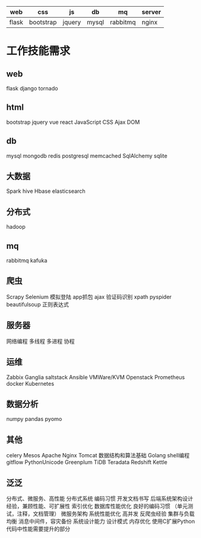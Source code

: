 ﻿web|css|js|db|mq|server|
---|---|---|---|---|---|
flask|bootstrap|jquery|mysql|rabbitmq|nginx






# 工作技能需求

## web
flask django tornado

## html
bootstrap jquery vue react JavaScript CSS Ajax DOM

## db
mysql mongodb redis postgresql memcached SqlAlchemy sqlite

## 大数据
Spark hive Hbase elasticsearch

## 分布式
hadoop

## mq
rabbitmq kafuka

## 爬虫
Scrapy Selenium 模拟登陆 app抓包 ajax 验证码识别 xpath pyspider beautifulsoup 正则表达式

## 服务器
网络编程 多线程 多进程 协程

## 运维
Zabbix Ganglia saltstack Ansible VMWare/KVM Openstack  Prometheus docker Kubernetes

## 数据分析
numpy pandas  pyomo

## 其他
celery Mesos Apache Nginx Tomcat 数据结构和算法基础    Golang shell编程  gitflow   PythonUnicode   Greenplum TiDB Teradata Redshift Kettle

## 泛泛
分布式、微服务、高性能 分布式系统 编码习惯 开发文档书写 后端系统架构设计经验，兼顾性能、可扩展性 索引优化 数据库性能优化 良好的编码习惯
（单元测试，注释，文档管理） 微服务架构 系统性能优化 高并发 反爬虫经验 集群与负载均衡 消息中间件，容灾备份 系统设计能力 设计模式
内存优化 使用C扩展Python代码中性能需要提升的部分